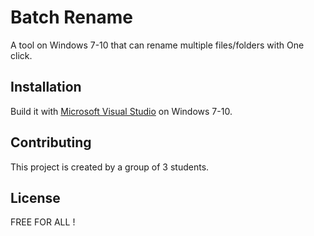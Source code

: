 # Batch Rename

A tool on Windows 7-10 that can rename multiple files/folders with One click.

## Installation

Build it with [Microsoft Visual Studio](https://visualstudio.microsoft.com) on Windows 7-10.

## Contributing

This project is created by a group of 3 students.

## License

FREE FOR ALL !
